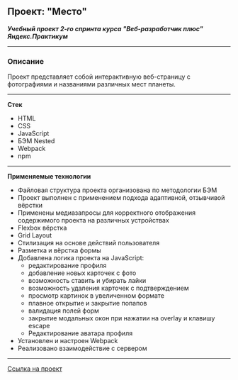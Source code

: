 ## Проект: "Место"

***Учебный проект 2-го спринта курса "Веб-разработчик плюс" Яндекс.Практикум***
___________________________

### Описание

Проект представляет собой интерактивную веб-страницу с фотографиями и названиями различных мест планеты.
___________________________

**Стек**

* HTML
* CSS
* JavaScript
* БЭМ Nested
* Webpack
* npm

___________________________

**Применяемые технологии**

* Файловая структура проекта организована по методологии БЭМ
* Проект выполнен с применением подхода адаптивной, отзывчивой вёрстки
* Применены медиазапросы для корректного отображения содержимого проекта на различных устройствах
* Flexbox вёрстка
* Grid Layout
* Cтилизация на основе действий пользователя
* Разметка и вёрстка формы
* Добавлена логика проекта на JavaScript:
  * редактирование профиля
  * добавление новых карточек с фото
  * возможность ставить и убирать лайки
  * возможность удаления карточек с подтверждением
  * просмотр картинок в увеличенном формате
  * плавное открытие и закрытие попапов
  * валидация полей форм
  * закрытие модальных окон при нажатии на overlay и клавишу escape
  * Редактирование аватара профиля
* Установлен и настроен Webpack
* Реализовано взаимодействие с сервером
___________________________

[Ссылка на проект](https://mary-an-safronova.github.io/mesto-project/)
